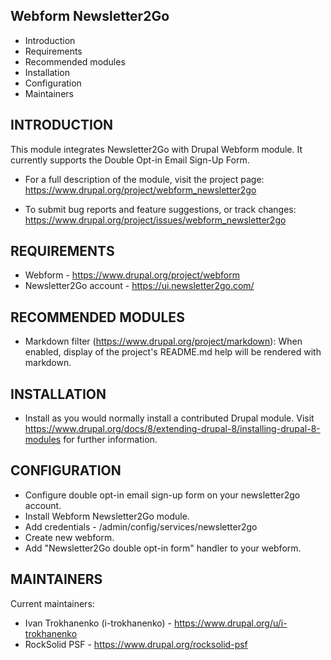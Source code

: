 Webform Newsletter2Go
---------------------

 * Introduction
 * Requirements
 * Recommended modules
 * Installation
 * Configuration
 * Maintainers


INTRODUCTION
------------
This module integrates Newsletter2Go with Drupal Webform module.
It currently supports the Double Opt-in Email Sign-Up Form.

 * For a full description of the module, visit the project page:
   https://www.drupal.org/project/webform_newsletter2go

 * To submit bug reports and feature suggestions, or track changes:
   https://www.drupal.org/project/issues/webform_newsletter2go

REQUIREMENTS
------------
 * Webform - https://www.drupal.org/project/webform
 * Newsletter2Go account - https://ui.newsletter2go.com/


RECOMMENDED MODULES
-------------------
 * Markdown filter (https://www.drupal.org/project/markdown):
   When enabled, display of the project's README.md help will be rendered
   with markdown.


INSTALLATION
------------
 
 * Install as you would normally install a contributed Drupal module. Visit
   https://www.drupal.org/docs/8/extending-drupal-8/installing-drupal-8-modules
   for further information.


CONFIGURATION
-------------
 * Configure double opt-in email sign-up form on your newsletter2go account.
 * Install Webform Newsletter2Go module.
 * Add credentials - /admin/config/services/newsletter2go
 * Create new webform.
 * Add "Newsletter2Go double opt-in form" handler to your webform.


MAINTAINERS
-----------

Current maintainers:
 * Ivan Trokhanenko (i-trokhanenko) - https://www.drupal.org/u/i-trokhanenko
 * RockSolid PSF - https://www.drupal.org/rocksolid-psf
